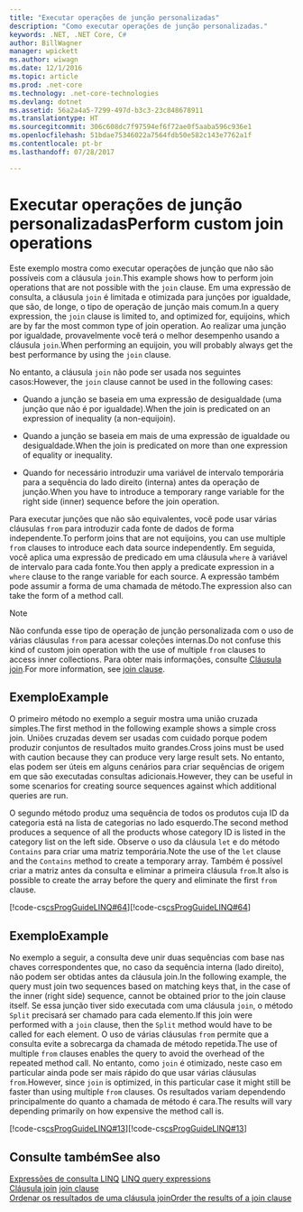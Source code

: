 ```yaml
---
title: "Executar operações de junção personalizadas"
description: "Como executar operações de junção personalizadas."
keywords: .NET, .NET Core, C#
author: BillWagner
manager: wpickett
ms.author: wiwagn
ms.date: 12/1/2016
ms.topic: article
ms.prod: .net-core
ms.technology: .net-core-technologies
ms.devlang: dotnet
ms.assetid: 56a2a4a5-7299-497d-b3c3-23c848678911
ms.translationtype: HT
ms.sourcegitcommit: 306c608dc7f97594ef6f72ae0f5aaba596c936e1
ms.openlocfilehash: 51bdae75346022a7564fdb50e582c143e7762a1f
ms.contentlocale: pt-br
ms.lasthandoff: 07/28/2017

---
```

# <a name="perform-custom-join-operations"></a><span data-ttu-id="cc1eb-104">Executar operações de junção personalizadas</span><span class="sxs-lookup"><span data-stu-id="cc1eb-104">Perform custom join operations</span></span>

<span data-ttu-id="cc1eb-105">Este exemplo mostra como executar operações de junção que não são possíveis com a cláusula `join`.</span><span class="sxs-lookup"><span data-stu-id="cc1eb-105">This example shows how to perform join operations that are not possible with the `join` clause.</span></span> <span data-ttu-id="cc1eb-106">Em uma expressão de consulta, a cláusula `join` é limitada e otimizada para junções por igualdade, que são, de longe, o tipo de operação de junção mais comum.</span><span class="sxs-lookup"><span data-stu-id="cc1eb-106">In a query expression, the `join` clause is limited to, and optimized for, equijoins, which are by far the most common type of join operation.</span></span> <span data-ttu-id="cc1eb-107">Ao realizar uma junção por igualdade, provavelmente você terá o melhor desempenho usando a cláusula `join`.</span><span class="sxs-lookup"><span data-stu-id="cc1eb-107">When performing an equijoin, you will probably always get the best performance by using the `join` clause.</span></span>  
  
 <span data-ttu-id="cc1eb-108">No entanto, a cláusula `join` não pode ser usada nos seguintes casos:</span><span class="sxs-lookup"><span data-stu-id="cc1eb-108">However, the `join` clause cannot be used in the following cases:</span></span>  
  
-   <span data-ttu-id="cc1eb-109">Quando a junção se baseia em uma expressão de desigualdade (uma junção que não é por igualdade).</span><span class="sxs-lookup"><span data-stu-id="cc1eb-109">When the join is predicated on an expression of inequality (a non-equijoin).</span></span>  
  
-   <span data-ttu-id="cc1eb-110">Quando a junção se baseia em mais de uma expressão de igualdade ou desigualdade.</span><span class="sxs-lookup"><span data-stu-id="cc1eb-110">When the join is predicated on more than one expression of equality or inequality.</span></span>  
  
-   <span data-ttu-id="cc1eb-111">Quando for necessário introduzir uma variável de intervalo temporária para a sequência do lado direito (interna) antes da operação de junção.</span><span class="sxs-lookup"><span data-stu-id="cc1eb-111">When you have to introduce a temporary range variable for the right side (inner) sequence before the join operation.</span></span>  
  
 <span data-ttu-id="cc1eb-112">Para executar junções que não são equivalentes, você pode usar várias cláusulas `from` para introduzir cada fonte de dados de forma independente.</span><span class="sxs-lookup"><span data-stu-id="cc1eb-112">To perform joins that are not equijoins, you can use multiple `from` clauses to introduce each data source independently.</span></span> <span data-ttu-id="cc1eb-113">Em seguida, você aplica uma expressão de predicado em uma cláusula `where` à variável de intervalo para cada fonte.</span><span class="sxs-lookup"><span data-stu-id="cc1eb-113">You then apply a predicate expression in a `where` clause to the range variable for each source.</span></span> <span data-ttu-id="cc1eb-114">A expressão também pode assumir a forma de uma chamada de método.</span><span class="sxs-lookup"><span data-stu-id="cc1eb-114">The expression also can take the form of a method call.</span></span>  
  
> [!NOTE]
>  <span data-ttu-id="cc1eb-115">Não confunda esse tipo de operação de junção personalizada com o uso de várias cláusulas `from` para acessar coleções internas.</span><span class="sxs-lookup"><span data-stu-id="cc1eb-115">Do not confuse this kind of custom join operation with the use of multiple `from` clauses to access inner collections.</span></span> <span data-ttu-id="cc1eb-116">Para obter mais informações, consulte [Cláusula join](../language-reference/keywords/join-clause.md).</span><span class="sxs-lookup"><span data-stu-id="cc1eb-116">For more information, see [join clause](../language-reference/keywords/join-clause.md).</span></span>  
  
## <a name="example"></a><span data-ttu-id="cc1eb-117">Exemplo</span><span class="sxs-lookup"><span data-stu-id="cc1eb-117">Example</span></span>  
 <span data-ttu-id="cc1eb-118">O primeiro método no exemplo a seguir mostra uma união cruzada simples.</span><span class="sxs-lookup"><span data-stu-id="cc1eb-118">The first method in the following example shows a simple cross join.</span></span> <span data-ttu-id="cc1eb-119">Uniões cruzadas devem ser usadas com cuidado porque podem produzir conjuntos de resultados muito grandes.</span><span class="sxs-lookup"><span data-stu-id="cc1eb-119">Cross joins must be used with caution because they can produce very large result sets.</span></span> <span data-ttu-id="cc1eb-120">No entanto, elas podem ser úteis em alguns cenários para criar sequências de origem em que são executadas consultas adicionais.</span><span class="sxs-lookup"><span data-stu-id="cc1eb-120">However, they can be useful in some scenarios for creating source sequences against which additional queries are run.</span></span>  
  
 <span data-ttu-id="cc1eb-121">O segundo método produz uma sequência de todos os produtos cuja ID da categoria está na lista de categorias no lado esquerdo.</span><span class="sxs-lookup"><span data-stu-id="cc1eb-121">The second method produces a sequence of all the products whose category ID is listed in the category list on the left side.</span></span> <span data-ttu-id="cc1eb-122">Observe o uso da cláusula `let` e do método `Contains` para criar uma matriz temporária.</span><span class="sxs-lookup"><span data-stu-id="cc1eb-122">Note the use of the `let` clause and the `Contains` method to create a temporary array.</span></span> <span data-ttu-id="cc1eb-123">Também é possível criar a matriz antes da consulta e eliminar a primeira cláusula `from`.</span><span class="sxs-lookup"><span data-stu-id="cc1eb-123">It also is possible to create the array before the query and eliminate the first `from` clause.</span></span>  
  
 <span data-ttu-id="cc1eb-124">[!code-cs[csProgGuideLINQ#64](../../../samples/snippets/csharp/concepts/linq/how-to-perform-custom-join-operations_1.cs)]</span><span class="sxs-lookup"><span data-stu-id="cc1eb-124">[!code-cs[csProgGuideLINQ#64](../../../samples/snippets/csharp/concepts/linq/how-to-perform-custom-join-operations_1.cs)]</span></span>  
  
## <a name="example"></a><span data-ttu-id="cc1eb-125">Exemplo</span><span class="sxs-lookup"><span data-stu-id="cc1eb-125">Example</span></span>  
 <span data-ttu-id="cc1eb-126">No exemplo a seguir, a consulta deve unir duas sequências com base nas chaves correspondentes que, no caso da sequência interna (lado direito), não podem ser obtidas antes da cláusula join.</span><span class="sxs-lookup"><span data-stu-id="cc1eb-126">In the following example, the query must join two sequences based on matching keys that, in the case of the inner (right side) sequence, cannot be obtained prior to the join clause itself.</span></span> <span data-ttu-id="cc1eb-127">Se essa junção tiver sido executada com uma cláusula `join`, o método `Split` precisará ser chamado para cada elemento.</span><span class="sxs-lookup"><span data-stu-id="cc1eb-127">If this join were performed with a `join` clause, then the `Split` method would have to be called for each element.</span></span> <span data-ttu-id="cc1eb-128">O uso de várias cláusulas `from` permite que a consulta evite a sobrecarga da chamada de método repetida.</span><span class="sxs-lookup"><span data-stu-id="cc1eb-128">The use of multiple `from` clauses enables the query to avoid the overhead of the repeated method call.</span></span> <span data-ttu-id="cc1eb-129">No entanto, como `join` é otimizado, neste caso em particular ainda pode ser mais rápido do que usar várias cláusulas `from`.</span><span class="sxs-lookup"><span data-stu-id="cc1eb-129">However, since `join` is optimized, in this particular case it might still be faster than using multiple `from` clauses.</span></span> <span data-ttu-id="cc1eb-130">Os resultados variam dependendo principalmente do quanto a chamada de método é cara.</span><span class="sxs-lookup"><span data-stu-id="cc1eb-130">The results will vary depending primarily on how expensive the method call is.</span></span>  
  
 <span data-ttu-id="cc1eb-131">[!code-cs[csProgGuideLINQ#13](../../../samples/snippets/csharp/concepts/linq/how-to-perform-custom-join-operations_2.cs)]</span><span class="sxs-lookup"><span data-stu-id="cc1eb-131">[!code-cs[csProgGuideLINQ#13](../../../samples/snippets/csharp/concepts/linq/how-to-perform-custom-join-operations_2.cs)]</span></span>  
  
## <a name="see-also"></a><span data-ttu-id="cc1eb-132">Consulte também</span><span class="sxs-lookup"><span data-stu-id="cc1eb-132">See also</span></span>  
 <span data-ttu-id="cc1eb-133">[Expressões de consulta LINQ](index.md) </span><span class="sxs-lookup"><span data-stu-id="cc1eb-133">[LINQ query expressions](index.md) </span></span>  
 <span data-ttu-id="cc1eb-134">[Cláusula join](../language-reference/keywords/join-clause.md) </span><span class="sxs-lookup"><span data-stu-id="cc1eb-134">[join clause](../language-reference/keywords/join-clause.md) </span></span>  
 [<span data-ttu-id="cc1eb-135">Ordenar os resultados de uma cláusula join</span><span class="sxs-lookup"><span data-stu-id="cc1eb-135">Order the results of a join clause</span></span>](order-the-results-of-a-join-clause.md)

